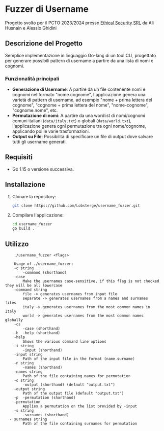 # Fuzzer di Username

Progetto svolto per il PCTO 2023/2024 presso [Ethical Security SRL](https://www.ethsec.com/) da Ali Husnain e Alessio Ghidini

## Descrizione del Progetto

Semplice implementazione in linguaggio Go-lang di un tool CLI, progettato per generare possibili pattern di username a partire da una lista di nomi e cognomi.

### Funzionalità principali

- **Generazione di Username**: A partire da un file contenente nomi e cognomi nel formato "nome.cognome", l'applicazione genera una varietà di pattern di username, ad esempio "nome + prima lettera del cognome", "cognome + prima lettera del nome", "nome-cognome", "cognome.nome", etc.
- **Permutazione di nomi**: A partire da una wordlist di nomi/cognomi comuni italiani (`data/italy.txt`) o globali (`data/world.txt`), l'applicazione genera ogni permutazione tra ogni nome/cognome, applicando poi le varie trasformazioni.
- **Output su File**: Possibilità di specificare un file di output dove salvare tutti gli username generati.

## Requisiti

- Go 1.15 o versione successiva.

## Installazione

1. Clonare la repository:
    ```bash
    git clone https://github.com/Lobsterge/username_fuzzer.git
    ```

2. Compilare l'applicazione:
    ```bash
    cd username_fuzzer
    go build .
    ```

## Utilizzo
```
    ./username_fuzzer <flags>
    
    Usage of ./username_fuzzer:
    -c string
    	-command (shorthand)
    -case
    	Make the usernames case-sensitive, if this flag is not checked they will be all lowercase
    -command string
    	file -> generates usernames from input file
    	separate -> generates usernames from a names and surnames files
    	italy -> generates usernames from the most common names in Italy
    	world -> generates usernames from the most common names globally
    -cs
    	-case (shorthand)
    -h	-help (shorthand)
    -help
    	Shows the various command line options
    -i string
    	-input (shorthand)
    -input string
    	Path of the input file in the format (name.surname)
    -n string
    	-names (shorthand)
    -names string
    	Path of the file containing names for permutation
    -o string
    	-output (shorthand) (default "output.txt")
    -output string
    	Path of the output file (default "output.txt")
    -p	-permutation (shorthand)
    -permutation
    	Applies a permutation on the list provided by -input
    -s string
    	-surnames (shorthand)
  - surnames string
    	Path of the file containing surnames for permutation

```
